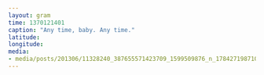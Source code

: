 ```yaml
---
layout: gram
time: 1370121401
caption: "Any time, baby. Any time."
latitude: 
longitude: 
media:
- media/posts/201306/11328240_387655571423709_1599509876_n_17842719871000351.jpg
---
```

